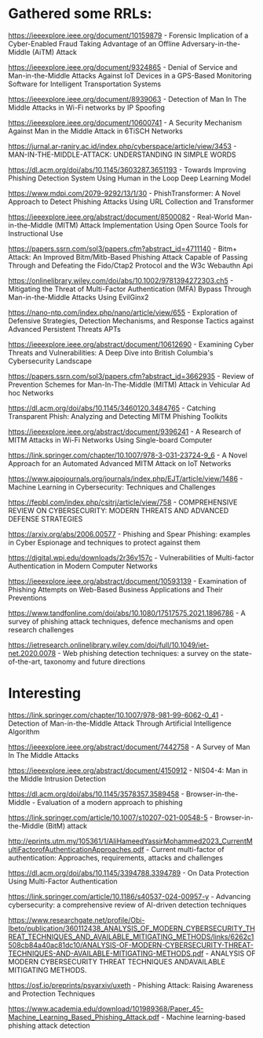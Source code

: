 # Gathered some RRLs:

https://ieeexplore.ieee.org/document/10159879 - Forensic Implication of a Cyber-Enabled Fraud Taking Advantage of an Offline Adversary-in-the-Middle (AiTM) Attack

https://ieeexplore.ieee.org/document/9324865 - Denial of Service and Man-in-the-Middle Attacks Against IoT Devices in a GPS-Based Monitoring Software for Intelligent Transportation Systems

https://ieeexplore.ieee.org/document/8939063 - Detection of Man In The Middle Attacks in Wi-Fi networks by IP Spoofing

https://ieeexplore.ieee.org/document/10600741 - A Security Mechanism Against Man in the Middle Attack in 6TiSCH Networks

https://jurnal.ar-raniry.ac.id/index.php/cyberspace/article/view/3453 - MAN-IN-THE-MIDDLE-ATTACK: UNDERSTANDING IN SIMPLE WORDS

https://dl.acm.org/doi/abs/10.1145/3603287.3651193 - Towards Improving Phishing Detection System Using Human in the Loop Deep Learning Model

https://www.mdpi.com/2079-9292/13/1/30 - PhishTransformer: A Novel Approach to Detect Phishing Attacks Using URL Collection and Transformer

https://ieeexplore.ieee.org/abstract/document/8500082 - Real-World Man-in-the-Middle (MITM) Attack Implementation Using Open Source Tools for Instructional Use

https://papers.ssrn.com/sol3/papers.cfm?abstract_id=4711140 - Bitm+ Attack: An Improved Bitm/Mitb-Based Phishing Attack Capable of Passing Through and Defeating the Fido/Ctap2 Protocol and the W3c Webauthn Api

https://onlinelibrary.wiley.com/doi/abs/10.1002/9781394272303.ch5 - Mitigating the Threat of Multi-Factor Authentication (MFA) Bypass Through Man-in-the-Middle Attacks Using EvilGinx2

https://nano-ntp.com/index.php/nano/article/view/655 - Exploration of Defensive Strategies, Detection Mechanisms, and Response Tactics against Advanced Persistent Threats APTs

https://ieeexplore.ieee.org/abstract/document/10612690 - Examining Cyber Threats and Vulnerabilities: A Deep Dive into British Columbia's Cybersecurity Landscape

https://papers.ssrn.com/sol3/papers.cfm?abstract_id=3662935 - Review of Prevention Schemes for Man-In-The-Middle (MITM) Attack in Vehicular Ad hoc Networks

https://dl.acm.org/doi/abs/10.1145/3460120.3484765 - Catching Transparent Phish: Analyzing and Detecting MITM Phishing Toolkits

https://ieeexplore.ieee.org/abstract/document/9396241 - A Research of MITM Attacks in Wi-Fi Networks Using Single-board Computer

https://link.springer.com/chapter/10.1007/978-3-031-23724-9_6 - A Novel Approach for an Automated Advanced MITM Attack on IoT Networks

https://www.ajpojournals.org/journals/index.php/EJT/article/view/1486 - Machine Learning in Cybersecurity: Techniques and Challenges

https://fepbl.com/index.php/csitrj/article/view/758 - COMPREHENSIVE REVIEW ON CYBERSECURITY: MODERN THREATS AND ADVANCED DEFENSE STRATEGIES

https://arxiv.org/abs/2006.00577 - Phishing and Spear Phishing: examples in Cyber Espionage and techniques to protect against them

https://digital.wpi.edu/downloads/2r36v157c - Vulnerabilities of Multi-factor Authentication in Modern Computer Networks

https://ieeexplore.ieee.org/abstract/document/10593139 - Examination of Phishing Attempts on Web-Based Business Applications and Their Preventions

https://www.tandfonline.com/doi/abs/10.1080/17517575.2021.1896786 - A survey of phishing attack techniques, defence mechanisms and open research challenges

https://ietresearch.onlinelibrary.wiley.com/doi/full/10.1049/iet-net.2020.0078 - Web phishing detection techniques: a survey on the state-of-the-art, taxonomy and future directions

# Interesting

https://link.springer.com/chapter/10.1007/978-981-99-6062-0_41 - Detection of Man-in-the-Middle Attack Through Artificial Intelligence Algorithm

https://ieeexplore.ieee.org/abstract/document/7442758 - A Survey of Man In The Middle Attacks

https://ieeexplore.ieee.org/abstract/document/4150912 - NIS04-4: Man in the Middle Intrusion Detection

https://dl.acm.org/doi/abs/10.1145/3578357.3589458 - Browser-in-the-Middle - Evaluation of a modern approach to phishing

https://link.springer.com/article/10.1007/s10207-021-00548-5 - Browser-in-the-Middle (BitM) attack

http://eprints.utm.my/105361/1/AliHameedYassirMohammed2023_CurrentMultiFactorofAuthenticationApproaches.pdf - Current multi-factor of authentication: Approaches, requirements, attacks and challenges

https://dl.acm.org/doi/abs/10.1145/3394788.3394789 - On Data Protection Using Multi-Factor Authentication

https://link.springer.com/article/10.1186/s40537-024-00957-y - Advancing cybersecurity: a comprehensive review of AI-driven detection techniques

https://www.researchgate.net/profile/Obi-Ibeto/publication/360112438_ANALYSIS_OF_MODERN_CYBERSECURITY_THREAT_TECHNIQUES_AND_AVAILABLE_MITIGATING_METHODS/links/6262c1508cb84a40ac81dc10/ANALYSIS-OF-MODERN-CYBERSECURITY-THREAT-TECHNIQUES-AND-AVAILABLE-MITIGATING-METHODS.pdf - ANALYSIS OF MODERN CYBERSECURITY THREAT TECHNIQUES ANDAVAILABLE MITIGATING METHODS.

https://osf.io/preprints/psyarxiv/uxeth - Phishing Attack: Raising Awareness and Protection Techniques

https://www.academia.edu/download/101989368/Paper_45-Machine_Learning_Based_Phishing_Attack.pdf - Machine learning-based phishing attack detection